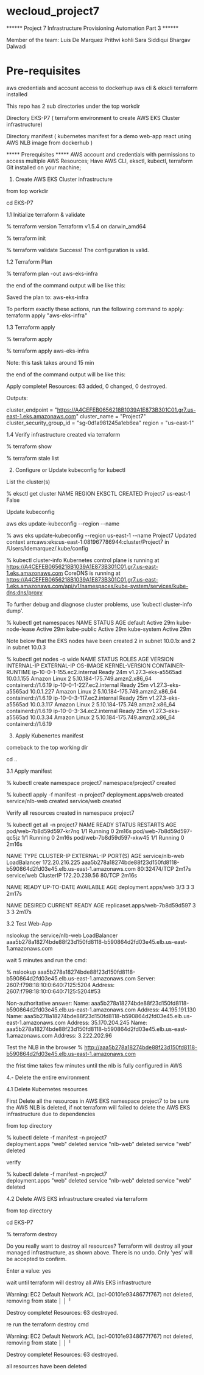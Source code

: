 # wecloud_project7

******  Project 7 Infrastructure Provisioning Automation Part 3 ******

Member of the team: 
Luis De Marquez
Prithvi kohli
Sara Siddiqui
Bhargav Dalwadi

# Pre-requisites

aws credentials and account
access to dockerhup
aws cli & ekscli 
terraform installed

This repo has 2 sub directories under the top workdir

Directory EKS-P7  ( terraform environment to create AWS EKS Cluster infrastructure)

Directory manifest  ( kubernetes manifest for a demo web-app react using AWS NLB 
                     image from dockerhub )



***** Prerequisites *****
AWS account and credentials with permissions to access multiple AWS Resources;
Have AWS CLI, eksctl, kubectl, terraform Git installed on your machine;


1.  Create AWS EKS Cluster infrastructure

from top workdir

cd EKS-P7

1.1 Initialize terraform & validate

% terraform version
Terraform v1.5.4
on darwin_amd64

% terraform init   

% terraform validate
Success! The configuration is valid.

1.2 Terraform Plan 

% terraform plan -out aws-eks-infra

the end of the command output will be like this:

Saved the plan to: aws-eks-infra

To perform exactly these actions, run the following command to apply:
    terraform apply "aws-eks-infra"

1.3 Terraform apply 

% terraform apply <planfilename>

% terraform apply aws-eks-infra

Note: this task takes around 15 min

the end of the command output will be like this:

Apply complete! Resources: 63 added, 0 changed, 0 destroyed.

Outputs:

cluster_endpoint = "https://A4CEFEB0656218B1039A1E873B301C01.gr7.us-east-1.eks.amazonaws.com"
cluster_name = "Project7"
cluster_security_group_id = "sg-0d1a981245a1eb6ea"
region = "us-east-1"

1.4 Verify infrastructure created via terraform 

% terraform show 

% terraform stale list 


2.  Configure or Update  kubeconfig for kubectl

List the cluster(s) 

% eksctl get cluster
NAME		REGION		EKSCTL CREATED
Project7	us-east-1	False


Update kubeconfig

aws eks update-kubeconfig --region <region-code> --name <my-cluster>

% aws eks update-kubeconfig --region us-east-1 --name Project7
Updated context arn:aws:eks:us-east-1:081967786944:cluster/Project7 in /Users/ldemarquez/.kube/config

% kubectl cluster-info
Kubernetes control plane is running at https://A4CEFEB0656218B1039A1E873B301C01.gr7.us-east-1.eks.amazonaws.com
CoreDNS is running at https://A4CEFEB0656218B1039A1E873B301C01.gr7.us-east-1.eks.amazonaws.com/api/v1/namespaces/kube-system/services/kube-dns:dns/proxy

To further debug and diagnose cluster problems, use 'kubectl cluster-info dump'.

% kubectl get namespaces
NAME              STATUS   AGE
default           Active   29m
kube-node-lease   Active   29m
kube-public       Active   29m
kube-system       Active   29m

Note below that the EKS nodes have been created 2 in subnet 10.0.1x and 2 in subnet 10.0.3

% kubectl get nodes -o wide 
NAME                         STATUS   ROLES    AGE   VERSION               INTERNAL-IP   EXTERNAL-IP   OS-IMAGE         KERNEL-VERSION                  CONTAINER-RUNTIME
ip-10-0-1-155.ec2.internal   Ready    <none>   24m   v1.27.3-eks-a5565ad   10.0.1.155    <none>        Amazon Linux 2   5.10.184-175.749.amzn2.x86_64   containerd://1.6.19
ip-10-0-1-227.ec2.internal   Ready    <none>   25m   v1.27.3-eks-a5565ad   10.0.1.227    <none>        Amazon Linux 2   5.10.184-175.749.amzn2.x86_64   containerd://1.6.19
ip-10-0-3-117.ec2.internal   Ready    <none>   25m   v1.27.3-eks-a5565ad   10.0.3.117    <none>        Amazon Linux 2   5.10.184-175.749.amzn2.x86_64   containerd://1.6.19
ip-10-0-3-34.ec2.internal    Ready    <none>   25m   v1.27.3-eks-a5565ad   10.0.3.34     <none>        Amazon Linux 2   5.10.184-175.749.amzn2.x86_64   containerd://1.6.19


3. Apply Kubenertes manifest 

comeback to the top working dir

cd ..

3.1 Apply manifest

% kubectl create namespace project7
namespace/project7 created

% kubectl apply -f manifest -n project7 
deployment.apps/web created
service/nlb-web created
service/web created

Verify all resources created in namespace project7

% kubectl get all -n project7
NAME                       READY   STATUS    RESTARTS   AGE
pod/web-7b8d59d597-kr7nq   1/1     Running   0          2m16s
pod/web-7b8d59d597-qc5jz   1/1     Running   0          2m16s
pod/web-7b8d59d597-xkw45   1/1     Running   0          2m16s

NAME              TYPE           CLUSTER-IP       EXTERNAL-IP                                                                     PORT(S)        AGE
service/nlb-web   LoadBalancer   172.20.216.225   aaa5b278a18274bde88f23d150fd8118-b590864d2fd03e45.elb.us-east-1.amazonaws.com   80:32474/TCP   2m17s
service/web       ClusterIP      172.20.239.56    <none>                                                                          80/TCP         2m16s

NAME                  READY   UP-TO-DATE   AVAILABLE   AGE
deployment.apps/web   3/3     3            3           2m17s

NAME                             DESIRED   CURRENT   READY   AGE
replicaset.apps/web-7b8d59d597   3         3         3       2m17s

3.2  Test Web-App

nslookup the service/nlb-web LoadBalancer aaa5b278a18274bde88f23d150fd8118-b590864d2fd03e45.elb.us-east-1.amazonaws.com

wait 5 minutes and run the cmd:

% nslookup aaa5b278a18274bde88f23d150fd8118-b590864d2fd03e45.elb.us-east-1.amazonaws.com
Server:		2607:f798:18:10:0:640:7125:5204
Address:	2607:f798:18:10:0:640:7125:5204#53

Non-authoritative answer:
Name:	aaa5b278a18274bde88f23d150fd8118-b590864d2fd03e45.elb.us-east-1.amazonaws.com
Address: 44.195.191.130
Name:	aaa5b278a18274bde88f23d150fd8118-b590864d2fd03e45.elb.us-east-1.amazonaws.com
Address: 35.170.204.245
Name:	aaa5b278a18274bde88f23d150fd8118-b590864d2fd03e45.elb.us-east-1.amazonaws.com
Address: 3.222.202.96


Test the NLB in the browser % http://aaa5b278a18274bde88f23d150fd8118-b590864d2fd03e45.elb.us-east-1.amazonaws.com

the frist time takes few minutes until the nlb is fully configured in AWS

4.-  Delete the entire environment

4.1 Delete Kubernetes resources

First Delete all the resources in AWS EKS namespace project7 to be sure the AWS NLB is deleted, if not terraform will failed to delete the AWS EKS infrastructure due to dependencies

from top directory 

% kubectl delete -f manifest -n project7             
deployment.apps "web" deleted
service "nlb-web" deleted
service "web" deleted

verify 

% kubectl delete -f manifest -n project7             
deployment.apps "web" deleted
service "nlb-web" deleted
service "web" deleted

4.2  Delete AWS EKS infrastructure created via terraform 

from top directory

cd EKS-P7

% terraform destroy

<this command will list all resources created to be destryoed>

Do you really want to destroy all resources?
  Terraform will destroy all your managed infrastructure, as shown above.
  There is no undo. Only 'yes' will be accepted to confirm.

  Enter a value: yes

  wait until terraform will destroy all AWs EKS infrastructure

   Warning: EC2 Default Network ACL (acl-00101e9348677f767) not deleted, removing from state
│ 
│ 
╵

Destroy complete! Resources: 63 destroyed.

re run the terraform destroy cmd

 Warning: EC2 Default Network ACL (acl-00101e9348677f767) not deleted, removing from state
│ 
│ 
╵

Destroy complete! Resources: 63 destroyed.

all resources have been deleted



